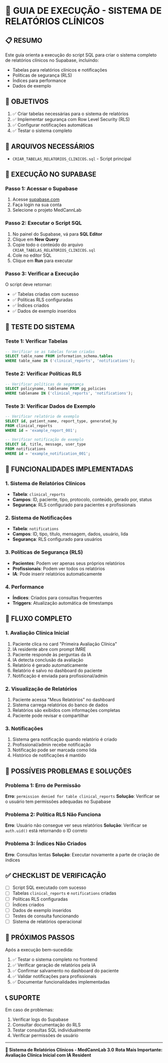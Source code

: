 # 🚀 GUIA DE EXECUÇÃO - SISTEMA DE RELATÓRIOS CLÍNICOS

## 📋 RESUMO
Este guia orienta a execução do script SQL para criar o sistema completo de relatórios clínicos no Supabase, incluindo:
- Tabelas para relatórios clínicos e notificações
- Políticas de segurança (RLS)
- Índices para performance
- Dados de exemplo

## 🎯 OBJETIVOS
1. ✅ Criar tabelas necessárias para o sistema de relatórios
2. ✅ Implementar segurança com Row Level Security (RLS)
3. ✅ Configurar notificações automáticas
4. ✅ Testar o sistema completo

## 📁 ARQUIVOS NECESSÁRIOS
- `CRIAR_TABELAS_RELATORIOS_CLINICOS.sql` - Script principal

## 🔧 EXECUÇÃO NO SUPABASE

### Passo 1: Acessar o Supabase
1. Acesse [supabase.com](https://supabase.com)
2. Faça login na sua conta
3. Selecione o projeto MedCannLab

### Passo 2: Executar o Script SQL
1. No painel do Supabase, vá para **SQL Editor**
2. Clique em **New Query**
3. Copie todo o conteúdo do arquivo `CRIAR_TABELAS_RELATORIOS_CLINICOS.sql`
4. Cole no editor SQL
5. Clique em **Run** para executar

### Passo 3: Verificar a Execução
O script deve retornar:
- ✅ Tabelas criadas com sucesso
- ✅ Políticas RLS configuradas
- ✅ Índices criados
- ✅ Dados de exemplo inseridos

## 🧪 TESTE DO SISTEMA

### Teste 1: Verificar Tabelas
```sql
-- Verificar se as tabelas foram criadas
SELECT table_name FROM information_schema.tables 
WHERE table_name IN ('clinical_reports', 'notifications');
```

### Teste 2: Verificar Políticas RLS
```sql
-- Verificar políticas de segurança
SELECT policyname, tablename FROM pg_policies 
WHERE tablename IN ('clinical_reports', 'notifications');
```

### Teste 3: Verificar Dados de Exemplo
```sql
-- Verificar relatório de exemplo
SELECT id, patient_name, report_type, generated_by 
FROM clinical_reports 
WHERE id = 'example_report_001';

-- Verificar notificação de exemplo
SELECT id, title, message, user_type 
FROM notifications 
WHERE id = 'example_notification_001';
```

## 🎯 FUNCIONALIDADES IMPLEMENTADAS

### 1. Sistema de Relatórios Clínicos
- **Tabela**: `clinical_reports`
- **Campos**: ID, paciente, tipo, protocolo, conteúdo, gerado por, status
- **Segurança**: RLS configurado para pacientes e profissionais

### 2. Sistema de Notificações
- **Tabela**: `notifications`
- **Campos**: ID, tipo, título, mensagem, dados, usuário, lida
- **Segurança**: RLS configurado para usuários

### 3. Políticas de Segurança (RLS)
- **Pacientes**: Podem ver apenas seus próprios relatórios
- **Profissionais**: Podem ver todos os relatórios
- **IA**: Pode inserir relatórios automaticamente

### 4. Performance
- **Índices**: Criados para consultas frequentes
- **Triggers**: Atualização automática de timestamps

## 🔄 FLUXO COMPLETO

### 1. Avaliação Clínica Inicial
1. Paciente clica no card "Primeira Avaliação Clínica"
2. IA residente abre com prompt IMRE
3. Paciente responde às perguntas da IA
4. IA detecta conclusão da avaliação
5. Relatório é gerado automaticamente
6. Relatório é salvo no dashboard do paciente
7. Notificação é enviada para profissional/admin

### 2. Visualização de Relatórios
1. Paciente acessa "Meus Relatórios" no dashboard
2. Sistema carrega relatórios do banco de dados
3. Relatórios são exibidos com informações completas
4. Paciente pode revisar e compartilhar

### 3. Notificações
1. Sistema gera notificação quando relatório é criado
2. Profissional/admin recebe notificação
3. Notificação pode ser marcada como lida
4. Histórico de notificações é mantido

## 🚨 POSSÍVEIS PROBLEMAS E SOLUÇÕES

### Problema 1: Erro de Permissão
**Erro**: `permission denied for table clinical_reports`
**Solução**: Verificar se o usuário tem permissões adequadas no Supabase

### Problema 2: Política RLS Não Funciona
**Erro**: Usuário não consegue ver seus relatórios
**Solução**: Verificar se `auth.uid()` está retornando o ID correto

### Problema 3: Índices Não Criados
**Erro**: Consultas lentas
**Solução**: Executar novamente a parte de criação de índices

## ✅ CHECKLIST DE VERIFICAÇÃO

- [ ] Script SQL executado com sucesso
- [ ] Tabelas `clinical_reports` e `notifications` criadas
- [ ] Políticas RLS configuradas
- [ ] Índices criados
- [ ] Dados de exemplo inseridos
- [ ] Testes de consulta funcionando
- [ ] Sistema de relatórios operacional

## 🎉 PRÓXIMOS PASSOS

Após a execução bem-sucedida:
1. ✅ Testar o sistema completo no frontend
2. ✅ Verificar geração de relatórios pela IA
3. ✅ Confirmar salvamento no dashboard do paciente
4. ✅ Validar notificações para profissionais
5. ✅ Documentar funcionalidades implementadas

## 📞 SUPORTE

Em caso de problemas:
1. Verificar logs do Supabase
2. Consultar documentação do RLS
3. Testar consultas SQL individualmente
4. Verificar permissões de usuário

---

**🎯 Sistema de Relatórios Clínicos - MedCannLab 3.0**
**Rota Mais Importante: Avaliação Clínica Inicial com IA Resident**
